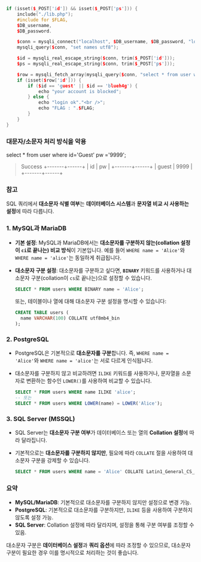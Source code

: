 ```C++
if (isset($_POST['id']) && isset($_POST['ps'])) {
    include("./lib.php");
    #include for $FLAG,
    $DB_username,
    $DB_password.

    $conn = mysqli_connect("localhost", $DB_username, $DB_password, "login_filtering");
    mysqli_query($conn, "set names utf8");

    $id = mysqli_real_escape_string($conn, trim($_POST['id']));
    $ps = mysqli_real_escape_string($conn, trim($_POST['ps']));

    $row = mysqli_fetch_array(mysqli_query($conn, "select * from user where id='$id' and ps=md5('$ps')"));
    if (isset($row['id'])) {
        if ($id == 'guest' || $id == 'blueh4g') {
            echo "your account is blocked";
        } else {
            echo "login ok"."<br />";
            echo "FLAG : ".$FLAG;
        }
    }
}
```

### 대문자/소문자 처리 방식을 악용
select * from user where id='Guest' pw ='9999';

> Success
+-------+------+
|  id   |  pw  |
+-------+------+
| guest | 9999 |
+-------+------+

### 참고
SQL 쿼리에서 **대소문자 식별 여부**는 **데이터베이스 시스템**과 **문자열 비교 시 사용하는 설정**에 따라 다릅니다.

### 1. **MySQL과 MariaDB**

- **기본 설정**: MySQL과 MariaDB에서는 **대소문자를 구분하지 않는(collation 설정이 `ci`로 끝나는) 비교 방식**이 기본입니다. 예를 들어 `WHERE name = 'Alice'`와 `WHERE name = 'alice'`는 동일하게 취급됩니다.
- **대소문자 구분 설정**: 대소문자를 구분하고 싶다면, **`BINARY`** 키워드를 사용하거나 대소문자 구분(collation이 `cs`로 끝나는)으로 설정할 수 있습니다.

    ```sql
    SELECT * FROM users WHERE BINARY name = 'Alice';
    ```

    또는, 테이블이나 열에 대해 대소문자 구분 설정을 명시할 수 있습니다:

    ```sql
    CREATE TABLE users (
      name VARCHAR(100) COLLATE utf8mb4_bin
    );
    ```

### 2. **PostgreSQL**

- PostgreSQL은 기본적으로 **대소문자를 구분**합니다. 즉, `WHERE name = 'Alice'`와 `WHERE name = 'alice'`는 서로 다르게 인식됩니다.
- 대소문자를 구분하지 않고 비교하려면 `ILIKE` 키워드를 사용하거나, 문자열을 소문자로 변환하는 함수인 `LOWER()`를 사용하여 비교할 수 있습니다.

    ```sql
    SELECT * FROM users WHERE name ILIKE 'alice';
    -- 또는
    SELECT * FROM users WHERE LOWER(name) = LOWER('Alice');
    ```

### 3. **SQL Server (MSSQL)**

- SQL Server는 **대소문자 구분 여부**가 데이터베이스 또는 열의 **Collation 설정**에 따라 달라집니다.
- 기본적으로는 **대소문자를 구분하지 않지만**, 필요에 따라 `COLLATE` 절을 사용하여 대소문자 구분을 강제할 수 있습니다.

    ```sql
    SELECT * FROM users WHERE name = 'Alice' COLLATE Latin1_General_CS_AS;
    ```

### 요약

- **MySQL/MariaDB**: 기본적으로 대소문자를 구분하지 않지만 설정으로 변경 가능.
- **PostgreSQL**: 기본적으로 대소문자를 구분하지만, `ILIKE` 등을 사용하여 구분하지 않도록 설정 가능.
- **SQL Server**: Collation 설정에 따라 달라지며, 설정을 통해 구분 여부를 조정할 수 있음.

대소문자 구분은 **데이터베이스 설정**과 **쿼리 옵션**에 따라 조정할 수 있으므로, 대소문자 구분이 필요한 경우 이를 명시적으로 처리하는 것이 좋습니다.

